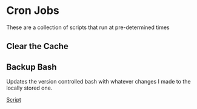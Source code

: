 # Cron Jobs

These are a collection of scripts that run at pre-determined times

## Clear the Cache

## Backup Bash

Updates the version controlled bash with whatever changes I made to the locally stored one.

[Script](./backup-bash.sh)
